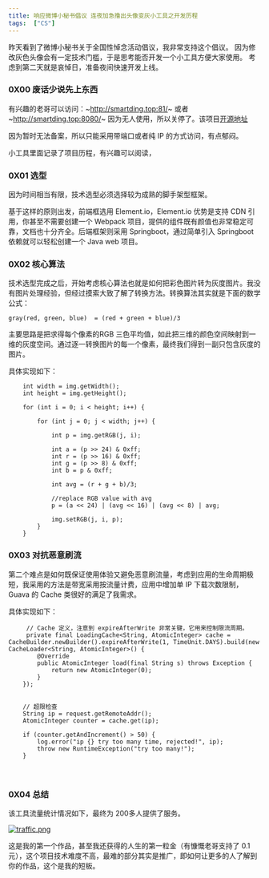 ```yaml
---
title: 响应微博小秘书倡议 连夜加急撸出头像变灰小工具之开发历程
tags:  ["CS"]
---
```


昨天看到了微博小秘书关于全国性悼念活动倡议，我非常支持这个倡议。 因为修改灰色头像会有一定技术门槛，于是思考能否开发一个小工具方便大家使用。 考虑到第二天就是哀悼日，准备夜间快速开发上线。

 

### 0X00 废话少说先上东西

有兴趣的老哥可以访问：~http://smartding.top:81/~ 或者 ~http://smartding.top:8080/~   因为无人使用，所以关停了。该项目[开源地址](https://github.com/JerryChin/grayscale-photo)

因为暂时无法备案，所以只能采用带端口或者纯 IP 的方式访问，有点郁闷。

小工具里面记录了项目历程，有兴趣可以阅读，

 

### 0X01 选型

因为时间相当有限，技术选型必须选择较为成熟的脚手架型框架。

基于这样的原则出发，前端框选用 Element.io，Element.io 优势是支持 CDN 引用，你甚至不需要创建一个 Webpack 项目，提供的组件既有颜值也非常稳定可靠，文档也十分齐全。后端框架则采用 Springboot，通过简单引入 Springboot 依赖就可以轻松创建一个 Java web 项目。

 

### 0X02 核心算法

技术选型完成之后，开始考虑核心算法也就是如何把彩色图片转为灰度图片。我没有图片处理经验，但经过摸索大致了解了转换方法。转换算法其实就是下面的数学公式：

 

    gray(red, green, blue)  = (red + green + blue)/3
 

主要思路是把求得每个像素的RGB 三色平均值，如此把三维的颜色空间映射到一维的灰度空间。通过逐一转换图片的每一个像素，最终我们得到一副只包含灰度的图片。


具体实现如下：

        int width = img.getWidth();
        int height = img.getHeight();

        for (int i = 0; i < height; i++) {

            for (int j = 0; j < width; j++) {

                int p = img.getRGB(j, i);

                int a = (p >> 24) & 0xff;
                int r = (p >> 16) & 0xff;
                int g = (p >> 8) & 0xff;
                int b = p & 0xff;

                int avg = (r + g + b)/3;

                //replace RGB value with avg
                p = (a << 24) | (avg << 16) | (avg << 8) | avg;

                img.setRGB(j, i, p);
            }
        }
 

 

### 0X03 对抗恶意刷流

第二个难点是如何既保证使用体验又避免恶意刷流量，考虑到应用的生命周期极短，我采用的方法是带宽采用按流量计费，应用中增加单 IP 下载次数限制， Guava 的 Cache 类很好的满足了我需求。

 

具体实现如下：

         // Cache 定义，注意到 expireAfterWrite 非常关键，它用来控制限流周期。
         private final LoadingCache<String, AtomicInteger> cache = CacheBuilder.newBuilder().expireAfterWrite(1, TimeUnit.DAYS).build(new CacheLoader<String, AtomicInteger>() {
            @Override
            public AtomicInteger load(final String s) throws Exception {
                return new AtomicInteger(0);
            }
        });


        // 超限检查
        String ip = request.getRemoteAddr();
        AtomicInteger counter = cache.get(ip);

        if (counter.getAndIncrement() > 50) {
            log.error("ip {} try too many time, rejected!", ip);
            throw new RuntimeException("try too many!");
        }
　

### 0X04 总结

该工具流量统计情况如下，最终为 200多人提供了服务。

[![traffic.png](https://i.postimg.cc/q7vYFSRH/traffic.png)](https://postimg.cc/jDBZw8PM)

这是我的第一个作品，甚至我还获得的人生的第一粒金（有慷慨老哥支持了 0.1 元），这个项目技术难度不高，最难的部分其实是推广，即如何让更多的人了解到你的作品，这个是我的短板。


 
